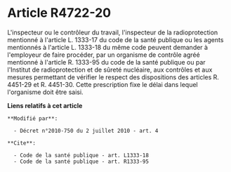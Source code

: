 # Article R4722-20

L'inspecteur ou le contrôleur du travail, l'inspecteur de la radioprotection mentionné à l'article L. 1333-17 du code de la
santé publique ou les agents mentionnés à l'article L. 1333-18 du même code peuvent demander à l'employeur de faire procéder,
par un organisme de contrôle agréé mentionné à l'article R. 1333-95 du code de la santé publique ou par l'Institut de
radioprotection et de sûreté nucléaire, aux contrôles et aux mesures permettant de vérifier le respect des dispositions des
articles R. 4451-29 et R. 4451-30. Cette prescription fixe le délai dans lequel l'organisme doit être saisi.

**Liens relatifs à cet article**

	**Modifié par**:

	  - Décret n°2010-750 du 2 juillet 2010 - art. 4

	**Cite**:

	  - Code de la santé publique - art. L1333-18
	  - Code de la santé publique - art. R1333-95
